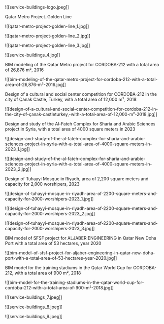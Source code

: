 ![[service-buildings-logo.jpeg]]

Qatar Metro Project..Golden Line

![[qatar-metro-project-golden-line_1.jpg]]

![[qatar-metro-project-golden-line_2.jpg]]

![[qatar-metro-project-golden-line_3.jpg]]

![[service-buildings_4.jpg]]

BIM modeling of the Qatar Metro project for CORDOBA-212 with a total area of 26,876 m², 2016

![[bim-modeling-of-the-qatar-metro-project-for-cordoba-212-with-a-total-area-of-26,876-m²-2016.jpg]]

Design of a cultural and social center competition for CORDOBA-212 in the city of Çanak Castle, Turkey, with a total area of 12,000 m², 2018

![[design-of-a-cultural-and-social-center-competition-for-cordoba-212-in-the-city-of-çanak-castleturkey,-with-a-total-area-of-12,000-m²-2018.jpg]]

Design and study of the Al-Fateh Complex for Sharia and Arabic Sciences project in Syria, with a total area of 4000 square meters in 2023

![[design-and-study-of-the-al-fateh-complex-for-sharia-and-arabic-sciences-project-in-syria-with-a-total-area-of-4000-square-meters-in-2023_1.jpg]]

![[design-and-study-of-the-al-fateh-complex-for-sharia-and-arabic-sciences-project-in-syria-with-a-total-area-of-4000-square-meters-in-2023_2.jpg]]

Design of Tuhayyi Mosque in Riyadh, area of 2,200 square meters and capacity for 2,000 worshipers, 2023

![[design-of-tuhayyi-mosque-in-riyadh-area-of-2200-square-meters-and-capacity-for-2000-worshipers-2023_1.jpg]]

![[design-of-tuhayyi-mosque-in-riyadh-area-of-2200-square-meters-and-capacity-for-2000-worshipers-2023_2.jpg]]

![[design-of-tuhayyi-mosque-in-riyadh-area-of-2200-square-meters-and-capacity-for-2000-worshipers-2023_3.jpg]]

BIM model of SFSF project for ALJABER ENGINEERING in Qatar New Doha Port with a total area of 53 hectares, year 2020

![[bim-model-of-sfsf-project-for-aljaber-engineering-in-qatar-new-doha-port-with-a-total-area-of-53-hectares-year-2020.jpg]]

BIM model for the training stadiums in the Qatar World Cup for CORDOBA-212, with a total area of 900 m², 2018

![[bim-model-for-the-training-stadiums-in-the-qatar-world-cup-for-cordoba-212-with-a-total-area-of-900-m²-2018.jpg]]

![[service-buildings_7.jpeg]]

![[service-buildings_8.jpeg]]

![[service-buildings_9.jpeg]]